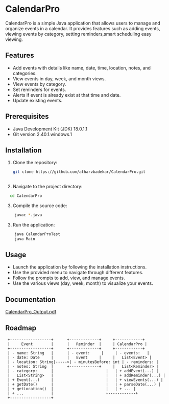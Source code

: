 
# CalendarPro

CalendarPro is a simple Java application that allows users to manage and organize events in a calendar. It provides features such as adding events, viewing events by category, setting reminders,smart scheduling easy viewing.



## Features

- Add events with details like name, date, time, location, notes, and categories.
- View events in day, week, and month views.
- View events by category.
- Set reminders for events.
- Alerts if event is already exist at that time and date.
- Update existing events.


## Prerequisites

- Java Development Kit (JDK) 18.0.1.1
- Git version 2.40.1.windows.1
## Installation

1. Clone the repository:
   ```sh
   git clone https://github.com/atharvbadekar/CalendarPro.git
  
2. Navigate to the project directory:
 ```sh
   cd CalendarPro
```
3. Compile the source code:
```sh
    javac *.java
```
3. Run the application:
```sh
    java CalendarProTest
    java Main
```
    
## Usage

- Launch the application by following the installation instructions.
- Use the provided menu to navigate through different features.
- Follow the prompts to add, view, and manage events.
- Use the various views (day, week, month) to visualize your events.


## Documentation

[CalendarPro_Output.pdf]()


## Roadmap

 ```
  +------------------+      +-------------+     +------------+
  |     Event        |      |   Reminder  |     | CalendarPro |
  +------------------+      +-------------+     +------------+
  | - name: String   |      | - event:     |     | - events:   |
  | - date: Date     |      |   Event     |     |   List<Event> |
  | - location: String|----->| - minutesBefore: int | - reminders: |
  | - notes: String  |      +-------------+     |   List<Reminder> |
  | - category:      |                       |   | + addEvent(...) |
  |   List<String>   |                       |   | + addReminder(...) |
  | + Event(...)     |                       |   | + viewEvents(...) |
  | + getDate()      |                       |   | + parseDate(...) |
  | + getLocation()  |                       |   | + ... |
  | + ...            |                       +------------+
  +------------------+
```

